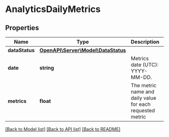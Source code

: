 # AnalyticsDailyMetrics

## Properties
Name | Type | Description | Notes
------------ | ------------- | ------------- | -------------
**dataStatus** | [**OpenAPI\Server\Model\DataStatus**](DataStatus.md) |  | [optional] 
**date** | **string** | Metrics date (UTC): YYYY-MM-DD. | [optional] 
**metrics** | **float** | The metric name and daily value for each requested metric | [optional] 

[[Back to Model list]](../README.md#documentation-for-models) [[Back to API list]](../README.md#documentation-for-api-endpoints) [[Back to README]](../README.md)



